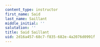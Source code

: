 ```yaml
---
content_type: instructor
first_name: Said
last_name: Saillant
middle_initial: ''
salutation: ''
title: Said Saillant
uid: 2d16a457-68c7-f835-682e-4a2076d0991f
---
```

